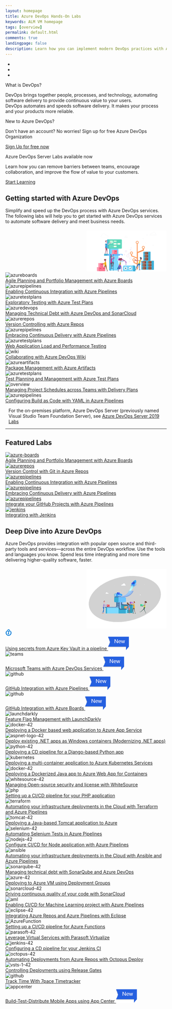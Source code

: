 ```yaml
---
layout: homepage
title: Azure DevOps Hands-On Labs
keywords: ALM VM homepage
tags: [overview]
permalink: default.html
comments: true
landingpage: false
description: Learn how you can implement modern DevOps practices with Azure, Azure DevOps Services and Team Foundation Server.
---
```


<!-- <div class="bg-image">
    <div class="container" style="padding-top:45px">
        <div class="row">
            <div class="col-sm-7">
                <h1 class="mt-2">Azure DevOps Hands-On Labs</h1>
                <div class="herotext2">
                    <p>Evaluating your next DevOps tool chain? Want to dive deeper and learn how you can implement
                        modern DevOps practice?</p>
                    <p>Learn to plan smartly, collaborate better, and ship faster with a set of modern development
                        services. </p>
                </div>
            </div>
            <div class="align-items-center col-sm-5">
                <img src="/images/lab.png" alt="banner-image" style="max-width:100%;margin-top:15px">
            </div>
        </div>
    </div>
</div> -->
<div id="demo" class="carousel slide" data-ride="carousel">

  <!-- Indicators -->
  <ul class="carousel-indicators">
    <li data-target="#demo" data-slide-to="0" class="active"></li>
    <li data-target="#demo" data-slide-to="1"></li>
    <li data-target="#demo" data-slide-to="2"></li>
  </ul>

  <!-- The slideshow -->
  <div class="carousel-inner">
    <div class="carousel-item active banner1">     
      <div class="text-center p-t-60px">
      <p class="bannerTitle">What is DevOps?</p>
      <p class="bannerText mb-1">DevOps brings together people, processes, and technology, automating software delivery to provide continuous value to your users. <br /> DevOps automates and speeds software delivery. It makes your process and your products more reliable.</p>
      </div>
    </div>
    <div class="carousel-item banner2">      
       <div class="text-center p-t-60px">
      <p class="bannerTitle">New to Azure DevOps?</p>
      <p class="bannerText">Don't have an account? No worries! Sign up for free Azure DevOps Organization<br></p>
<p><a href="https://go.microsoft.com/fwlink/?LinkId=2014881" class="btn btn-sm btn-primary mt-1">Sign Up for free now</a></p>
      </div>
    </div>
    <div class="carousel-item banner3">
      <div class="text-center p-t-60px">
      <p class="bannerTitle">Azure DevOps Server Labs available now</p>
      <p class="bannerText">Learn how you can remove barriers between teams, encourage collaboration, and improve the flow of value to your customers.<br></p>
      <p><a href="/labs/devopsserver/" class="btn btn-sm btn-primary mt-1">Start Learning</a></p>
      </div>
    </div>  
  </div>

  <!-- Left and right controls -->
  <a class="carousel-control-prev" href="#demo" data-slide="prev">
    <span class="carousel-control-prev-icon"></span>
  </a>
  <a class="carousel-control-next" href="#demo" data-slide="next">
    <span class="carousel-control-next-icon"></span>
  </a>

</div>

<!--  <a href="https://go.microsoft.com/fwlink/?LinkId=2014881" class="launch-hol btn-css text-white align-items-center d-flex justify-content-center"
                role="button" target="_blank" onclick="pageTracker._trackEvent('SignUp', 'Click', 'New User SignUp');">Sign
                up for free now</a>-->
<div class="container">
<div class="row my-2">
  <div class="col-sm-8" style="margin-top:30px; margin-bottom: 20px">
  <h2 class="border-0 fon-normal">Getting started with Azure DevOps</h2> 
                                  <p>Simplify and speed up the DevOps process with Azure DevOps services. The
                                    following labs will help you to get started with Azure DevOps services to automate software
                                    delivery and meet business needs.</p>
</div>
<div class="col-sm-4" style="text-align:right">
<img src="/images/AzureDevOps-img.png" alt="Azure DevOps" width="250">
</div>
</div>
  <div class="row equal-height-columns my-1">        
			<div class="col-lg-3 col-md-6 col-sm-6 col-12 mt-small-5">
			<div class="hover-effect equal-height-column box-cover ml-forsm">
				<div class="row">
					<div class="col-lg-3 col-md-3 col-sm-3 col-3 pl-0 pr-lg-0 pl-small-15 img-mt">
						<div class="bg bg-niagara p-2 text-center">
							<div class="icon-cover"><img src="/images/azureboards.png" alt="azureboards" height="20"></div>
						</div>
					</div>
					<div class="col-lg-9 col-md-9 col-sm-9 col-9 cont-mt cont-pl">					
							<a href="/labs/azuredevops/agile/" class="text-col-gunpower">	
								<div class="bg-white text-font">Agile Planning and Portfolio Management with Azure Boards</div>
							</a>
					</div>					
				</div>
			</div>	
			</div>
			<div class="col-lg-3 col-md-6 col-sm-6 col-12 mt-small-5">
			<div class="hover-effect equal-height-column box-cover ml-forsm">
				<div class="row">
					<div class="col-lg-3 col-md-3 col-sm-3 col-3 pl-0 pr-lg-0 pl-small-15 img-mt">
						<div class=" bg bg-slateblue p-2 text-center">
							<div class="icon-cover"><img src="/images/azurepipelines.png" alt="azurepipelines" height="20"></div>
						</div>
					</div>
					<div class="col-lg-9 col-md-9 col-sm-9 col-9 cont-mt cont-pl">					
							<a href="/labs/azuredevops/continuousintegration/" class="text-col-gunpower">	
								<div class="bg-white text-font">Enabling Continuous Integration with Azure Pipelines</div>
							</a>
					</div>					
				</div>
			</div>	
			</div>
            <div class="col-lg-3 col-md-6 col-sm-6 col-12 mt-small-5">
			<div class="hover-effect equal-height-column box-cover ml-forsm">
				<div class="row">
					<div class="col-lg-3 col-md-3 col-sm-3 col-3 pl-0 pr-lg-0 pl-small-15 img-mt">
						<div class=" bg bg-purple p-2 text-center">
							<div class="icon-cover"><img src="/images/azuretestplans.png" alt="azuretestplans" height="20"></div>
						</div>
					</div>
					<div class="col-lg-9 col-md-9 col-sm-9 col-9 cont-mt cont-pl">					
							<a href="/labs/azuredevops/exploratorytesting/" class="text-col-gunpower">	
								<div class="bg-white text-font">Exploratory Testing with Azure Test Plans</div>
							</a>
					</div>					
				</div>
			</div>	
			</div>	
            <div class="col-lg-3 col-md-6 col-sm-6 col-12 mt-small-5">
			<div class="hover-effect equal-height-column box-cover ml-forsm">
				<div class="row">
					<div class="col-lg-3 col-md-3 col-sm-3 col-3 pl-0 pr-lg-0 pl-small-15 img-mt">
						<div class=" bg bg-azureblue p-2 text-center">
							<div class="icon-cover"><img src="/images/azuredevops.png" alt="azuredevops" height="20"></div>
						</div>
					</div>
					<div class="col-lg-9 col-md-9 col-sm-9 col-9 cont-mt cont-pl">					
							<a href="/labs/azuredevops/sonarcloud/" class="text-col-gunpower">	
								<div class="bg-white text-font">Managing Technical Debt with Azure DevOps and SonarCloud</div>
							</a>
					</div>					
				</div>
			</div>	
			</div>				
     </div>
  <div class="row equal-height-columns my-1">        
			<div class="col-lg-3 col-md-6 col-sm-6 col-12 mt-small-5">
			<div class="hover-effect equal-height-column box-cover ml-forsm">
				<div class="row">
					<div class="col-lg-3 col-md-3 col-sm-3 col-3 pl-0 pr-lg-0 pl-small-15 img-mt">
						<div class=" bg bg-crimson p-2 text-center">
							<div class="icon-cover"><img src="/images/azurerepos.png" alt="azurerepos" height="20"></div>
						</div>
					</div>
					<div class="col-lg-9 col-md-9 col-sm-9 col-9 cont-mt cont-pl">					
							<a href="/labs/azuredevops/git/" class="text-col-gunpower">	
								<div class="bg-white text-font">Version Controlling with Azure Repos</div>
							</a>
					</div>					
				</div>
			</div>	
			</div>
			<div class="col-lg-3 col-md-6 col-sm-6 col-12 mt-small-5">
			<div class="hover-effect equal-height-column box-cover ml-forsm">
				<div class="row">
					<div class="col-lg-3 col-md-3 col-sm-3 col-3 pl-0 pr-lg-0 pl-small-15 img-mt">
						<div class=" bg bg-slateblue p-2 text-center">
							<div class="icon-cover"><img src="/images/azurepipelines.png" alt="azurepipelines" height="20"></div>
						</div>
					</div>
					<div class="col-lg-9 col-md-9 col-sm-9 col-9 cont-mt cont-pl">					
							<a href="/labs/azuredevops/continuousdeployment/" class="text-col-gunpower">	
								<div class="bg-white text-font">Embracing Continuous Delivery with Azure Pipelines</div>
							</a>
					</div>					
				</div>
			</div>	
			</div>
            <div class="col-lg-3 col-md-6 col-sm-6 col-12 mt-small-5">
			<div class="hover-effect equal-height-column box-cover ml-forsm">
				<div class="row">
					<div class="col-lg-3 col-md-3 col-sm-3 col-3 pl-0 pr-lg-0 pl-small-15 img-mt">
						<div class=" bg bg-purple p-2 text-center">
							<div class="icon-cover"><img src="/images/azuretestplans.png" alt="azuretestplans" height="20"></div>
						</div>
					</div>
					<div class="col-lg-9 col-md-9 col-sm-9 col-9 cont-mt cont-pl">					
							<a href="/labs/azuredevops/load/" class="text-col-gunpower">	
								<div class="bg-white text-font">Web Application Load and Performance Testing</div>
							</a>
					</div>					
				</div>
			</div>	
			</div>	
            <div class="col-lg-3 col-md-6 col-sm-6 col-12 mt-small-5">
			<div class="hover-effect equal-height-column box-cover ml-forsm">
				<div class="row">
					<div class="col-lg-3 col-md-3 col-sm-3 col-3 pl-0 pr-lg-0 pl-small-15 img-mt">
						<div class=" bg bg-azureblue p-2 text-center">
							<div class="icon-cover"><img src="/images/wiki.png" alt="wiki" height="20"></div>
						</div>
					</div>
					<div class="col-lg-9 col-md-9 col-sm-9 col-9 cont-mt cont-pl">					
							<a href="/labs/azuredevops/wiki/" class="text-col-gunpower">	
								<div class="bg-white text-font">Collaborating with Azure DevOps Wiki</div>
							</a>
					</div>					
				</div>
			</div>	
			</div>				
     </div>
	 <div class="row equal-height-columns my-1">        
			<div class="col-lg-3 col-md-6 col-sm-6 col-12 mt-small-5">
			<div class="hover-effect equal-height-column box-cover ml-forsm">
				<div class="row">
					<div class="col-lg-3 col-md-3 col-sm-3 col-3 pl-0 pr-lg-0 pl-small-15 img-mt">
						<div class=" bg bg-pink p-2 text-center">
							<div class="icon-cover"><img src="/images/azureartifacts.png" alt="azureartifacts" height="20"></div>
						</div>
					</div>
					<div class="col-lg-9 col-md-9 col-sm-9 col-9 cont-mt cont-pl">					
							<a href="/labs/azuredevops/packagemanagement/" class="text-col-gunpower">	
								<div class="bg-white text-font">Package Management with Azure Artifacts</div>
							</a>
					</div>					
				</div>
			</div>	
			</div>
			<div class="col-lg-3 col-md-6 col-sm-6 col-12 mt-small-5">
			<div class="hover-effect equal-height-column box-cover ml-forsm">
				<div class="row">
					<div class="col-lg-3 col-md-3 col-sm-3 col-3 pl-0 pr-lg-0 pl-small-15 img-mt">
						<div class=" bg bg-purple p-2 text-center">
							<div class="icon-cover"><img src="/images/azuretestplans.png" alt="azuretestplans" height="20"></div>
						</div>
					</div>
					<div class="col-lg-9 col-md-9 col-sm-9 col-9 cont-mt cont-pl">					
							<a href="/labs/azuredevops/testmanagement/" class="text-col-gunpower">	
								<div class="bg-white text-font">Test Planning and Management with Azure Test Plans</div>
							</a>
					</div>					
				</div>
			</div>	
			</div>
            <div class="col-lg-3 col-md-6 col-sm-6 col-12 mt-small-5">
			<div class="hover-effect equal-height-column box-cover ml-forsm">
				<div class="row">
					<div class="col-lg-3 col-md-3 col-sm-3 col-3 pl-0 pr-lg-0 pl-small-15 img-mt">
						<div class=" bg bg-azureblue p-2 text-center">
							<div class="icon-cover"><img src="/images/overview.png" alt="overview" height="20"></div>
						</div>
					</div>
					<div class="col-lg-9 col-md-9 col-sm-9 col-9 cont-mt cont-pl">					
							<a href="/labs/azuredevops/deliveryplans/" class="text-col-gunpower">	
								<div class="bg-white text-font">Managing Project Schedules across Teams with Delivery Plans</div>
							</a>
					</div>					
				</div>
			</div>	
			</div>	
            <div class="col-lg-3 col-md-6 col-sm-6 col-12 mt-small-5">
			<div class="hover-effect equal-height-column box-cover ml-forsm">
				<div class="row">
					<div class="col-lg-3 col-md-3 col-sm-3 col-3 pl-0 pr-lg-0 pl-small-15 img-mt">
						<div class=" bg bg-slateblue p-2 text-center">
							<div class="icon-cover"><img src="/images/azurepipelines.png" alt="azurepipelines" height="20"></div>
						</div>
					</div>
					<div class="col-lg-9 col-md-9 col-sm-9 col-9 cont-mt cont-pl">					
							<a href="/labs/azuredevops/yaml/" class="text-col-gunpower">	
								<div class="bg-white text-font">Configuring Build as Code with YAML in Azure Pipelines</div>
							</a>
					</div>					
				</div>
			</div>	
			</div>				
     </div>
      <div class="row" style="margin-left: 10px;margin-top: 10px;">
      <p>For the on-premises platform, Azure DevOps Server (previously named Visual Studio Team Foundation Server), see  <a href="/labs/devopsserver/" class="btn btn-sm btn-primary">Azure DevOps Server 2019 Labs</a></p>
      </div>
     </div>

<hr height="1" />  
  <div class="container px-3 pt-1 rounded">
  <div class="row">
  <div class="col-md-12">
               <h2 class="border-0 fon-normal">Featured Labs</h2>
</div>
</div>
 <div class="row equal-height-columns my-2">        
			<div class="col-sm-2 my-2">
				<div class="shadow-sm hover-effect equal-height-column">
					<a href="/labs/azuredevops/agile/" class="text-col-gunpower">
						<div class="bg-niagara1 p-2 text-center">
							<div class="icon-cover1"><img src="/images/azureboards.png" alt="azure-boards" height="42"></div>
						</div>
						<div class="bg-white py-2 text-center">Agile Planning and Portfolio Management with Azure Boards</div>
					</a>	
				</div>
			</div>
			<div class="col-sm-2 my-2">
				<div class="shadow-sm hover-effect equal-height-column">
					<a href="/labs/azuredevops/git/" class="text-col-gunpower">
						<div class="bg-crimson1 p-2 text-center">
							<div class="icon-cover1"><img src="/images/azurerepos.png" alt="azurerepos" height="42"></div>
						</div>
						<div class="bg-white py-2 text-center">Version Control with Git in Azure Repos</div>
					</a>	
				</div>
			</div>
			<div class="col-sm-2 my-2">
				<div class="shadow-sm hover-effect equal-height-column">
					<a href="/labs/azuredevops/continuousintegration/" class="text-col-gunpower">
						<div class="bg-azureblue1 p-2 text-center">
							<div class="icon-cover1"><img src="/images/azurepipelines.png" alt="azurepipelines" height="42"></div>
						</div>
						<div class="bg-white py-2 text-center">Enabling Continuous Integration with Azure Pipelines</div>
					</a>	
				</div>
			</div>
			<div class="col-sm-2 my-2">
				<div class="shadow-sm hover-effect equal-height-column">
					<a href="/labs/azuredevops/continuousdeployment/" class="text-col-gunpower">
						<div class="bg-azureblue1 p-2 text-center">
							<div class="icon-cover1"><img src="/images/azurepipelines.png" alt="azurepipelines" height="42"></div>
						</div>
						<div class="bg-white py-2 text-center">Embracing Continuous Delivery with Azure Pipelines</div>
					</a>	
				</div>
			</div>			
			<div class="col-sm-2 my-2">
				<div class="shadow-sm hover-effect equal-height-column">
					<a href="/labs/vstsextend/github-integration/" class="text-col-gunpower">
						<div class="bg-azureblue1 p-2 text-center">
							<div class="icon-cover1"><img src="/images/azurepipelines.png" alt="azurepipelines" height="42"></div>
						</div>
						<div class="bg-white py-2 text-center">Integrate your GitHub Projects with Azure Pipelines</div>
					</a>	
				</div>
			</div>
			<div class="col-sm-2 my-2">
				<div class="shadow-sm hover-effect equal-height-column">
					<a href="/labs/vstsextend/jenkins/" class="text-col-gunpower">
						<div class="bg-sel-grey1 p-2 text-center">
							<div class="icon-cover1"><img src="/images/jenkins.png" alt="jenkins" height="42"></div>
						</div>
						<div class="bg-white py-2 text-center">Integrating with Jenkins</div>
					</a>	
				</div>
			</div>
     </div>
</div>

<div class="container pb-4">
<div class="row my-2">
  <div class="col-sm-8" style="margin-top:30px; margin-bottom: 20px">
  <h2 class="border-0 fon-normal">Deep Dive into Azure DevOps</h2> 
                                  <p>Azure DevOps provides integration with popular open source and third-party tools and services—across the entire DevOps workflow. Use the tools and languages you know. Spend less time integrating and more time delivering higher-quality software, faster.</p>
</div>
<div class="col-sm-4" style="text-align:right">
<img src="/images/deep-dive.png" alt="Deep dive into Azure DevOps" width="250">
</div>
</div>
  <div class="row equal-height-columns my-1">  
		<div class="col-lg-3 col-md-6 col-sm-6 col-12 mt-small-5">
		<div class="hover-effect equal-height-column box-cover ml-forsm">
			<div class="row">
				<div class="col-lg-3 col-md-3 col-sm-3 col-3 pl-0 pr-lg-0 pl-small-15 img-mt">
					<div class="bg bg-azureblue p-2 text-center">
						<div class="icon-cover"><img src="/images/azurekeyvault.png" alt="azurekeyvault" height="20"></div>
					</div>
				</div>
				<div class="col-lg-9 col-md-9 col-sm-9 col-9 cont-mt cont-pl">					
						<a href="/labs/vstsextend/azurekeyvault/" class="text-col-gunpower align-relative">	
							<div class="bg-white text-font">Using secrets from Azure Key Vault in a pipeline
							<img src="/images/new-tag.png" alt="new-tag" class="align-on-labs">
							</div>
						</a>
				</div>					
			</div>
		</div>	
		</div>
		<div class="col-lg-3 col-md-6 col-sm-6 col-12 mt-small-5">
		<div class="hover-effect equal-height-column box-cover ml-forsm">
			<div class="row">
				<div class="col-lg-3 col-md-3 col-sm-3 col-3 pl-0 pr-lg-0 pl-small-15 img-mt">
					<div class=" bg bg-color-2 p-2 text-center">
						<div class="icon-cover"><img src="/images/teams.png" alt="teams" height="20"></div>
					</div>
				</div>
				<div class="col-lg-9 col-md-9 col-sm-9 col-9 cont-mt cont-pl">					
						<a href="/labs/vstsextend/teams/" class="text-col-gunpower align-relative">	
							<div class="bg-white text-font">Microsoft Teams with Azure DevOps Services
							<img src="/images/new-tag.png" alt="new-tag" class="align-on-labs">
							</div>
						</a>
				</div>					
			</div>
		</div>	
		</div>
		<div class="col-lg-3 col-md-6 col-sm-6 col-12 mt-small-5">
		<div class="hover-effect equal-height-column box-cover ml-forsm">
			<div class="row">
				<div class="col-lg-3 col-md-3 col-sm-3 col-3 pl-0 pr-lg-0 pl-small-15 img-mt">
					<div class=" bg bg-color-black p-2 text-center">
						<div class="icon-cover"><img src="/images/github-42.png" alt="github" height="20"></div>
					</div>
				</div>
				<div class="col-lg-9 col-md-9 col-sm-9 col-9 cont-mt cont-pl">					
						<a href="/labs/vstsextend/github-azurepipelines/" class="text-col-gunpower align-relative">	
							<div class="bg-white text-font">GitHub Integration with Azure Pipelines
							<img src="/images/new-tag.png" alt="new-tag" class="align-on-labs">
							</div>
						</a>
				</div>					
			</div>
		</div>	
		</div>	
		<div class="col-lg-3 col-md-6 col-sm-6 col-12 mt-small-5">
		<div class="hover-effect equal-height-column box-cover ml-forsm">
			<div class="row">
				<div class="col-lg-3 col-md-3 col-sm-3 col-3 pl-0 pr-lg-0 pl-small-15 img-mt">
					<div class=" bg bg-color-black p-2 text-center">
						<div class="icon-cover"><img src="/images/github-42.png" alt="github" height="20"></div>
					</div>
				</div>
				<div class="col-lg-9 col-md-9 col-sm-9 col-9 cont-mt cont-pl">					
						<a href="/labs/vstsextend/github-azureboards/" class="text-col-gunpower align-relative">	
							<div class="bg-white text-font">GitHub Integration with Azure Boards
							<img src="/images/new-tag.png" alt="new-tag" class="align-on-labs">
							</div>
						</a>
				</div>					
			</div>
		</div>	
		</div>	
  </div>
  <div class="row equal-height-columns my-1"> 
		<div class="col-lg-3 col-md-6 col-sm-6 col-12 mt-small-5">
		<div class="hover-effect equal-height-column box-cover ml-forsm">
			<div class="row">
				<div class="col-lg-3 col-md-3 col-sm-3 col-3 pl-0 pr-lg-0 pl-small-15 img-mt">
					<div class="bg bg-color-1 p-2 text-center">
						<div class="icon-cover"><img src="/images/launchdarkly.png" alt="launchdarkly" height="20"></div>
					</div>
				</div>
				<div class="col-lg-9 col-md-9 col-sm-9 col-9 cont-mt cont-pl">					
						<a href="/labs/vstsextend/launchdarkly/" class="text-col-gunpower">	
							<div class="bg-white text-font">Feature Flag Management with LaunchDarkly</div>
						</a>
				</div>					
			</div>
		</div>	
		</div>
		<div class="col-lg-3 col-md-6 col-sm-6 col-12 mt-small-5">
		<div class="hover-effect equal-height-column box-cover ml-forsm">
			<div class="row">
				<div class="col-lg-3 col-md-3 col-sm-3 col-3 pl-0 pr-lg-0 pl-small-15 img-mt">
					<div class=" bg bg-azureblue p-2 text-center">
						<div class="icon-cover"><img src="/images/docker-42.png" alt="docker-42" height="20"></div>
					</div>
				</div>
				<div class="col-lg-9 col-md-9 col-sm-9 col-9 cont-mt cont-pl">					
						<a href="/labs/vstsextend/docker/" class="text-col-gunpower">	
							<div class="bg-white text-font">Deploying a Docker based web application to Azure App Service</div>
						</a>
				</div>					
			</div>
		</div>	
		</div>
		<div class="col-lg-3 col-md-6 col-sm-6 col-12 mt-small-5">
		<div class="hover-effect equal-height-column box-cover ml-forsm">
			<div class="row">
				<div class="col-lg-3 col-md-3 col-sm-3 col-3 pl-0 pr-lg-0 pl-small-15 img-mt">
					<div class=" bg bg-sel-grey p-2 text-center">
						<div class="icon-cover"><img src="/images/aspnet-logo-42.png" alt="aspnet-logo-42" height="20"></div>
					</div>
				</div>
				<div class="col-lg-9 col-md-9 col-sm-9 col-9 cont-mt cont-pl">					
						<a href="/labs/vstsextend/aspnetmodernize/" class="text-col-gunpower">	
							<div class="bg-white text-font">Deploy existing .NET apps as Windows containers (Modernizing .NET apps)</div>
						</a>
				</div>					
			</div>
		</div>	
		</div>
		<div class="col-lg-3 col-md-6 col-sm-6 col-12 mt-small-5">
		<div class="hover-effect equal-height-column box-cover ml-forsm">
			<div class="row">
				<div class="col-lg-3 col-md-3 col-sm-3 col-3 pl-0 pr-lg-0 pl-small-15 img-mt">
					<div class=" bg bg-slateblue p-2 text-center">
						<div class="icon-cover"><img src="/images/python-42.png" alt="python-42" height="20"></div>
					</div>
				</div>
				<div class="col-lg-9 col-md-9 col-sm-9 col-9 cont-mt cont-pl">					
						<a href="/labs/vstsextend/python/" class="text-col-gunpower">	
							<div class="bg-white text-font">Deploying a CD pipeline for a Django-based Python app</div>
						</a>
				</div>					
			</div>
		</div>	
		</div>		
  </div>
  <div class="row equal-height-columns my-1"> 
    <div class="col-lg-3 col-md-6 col-sm-6 col-12 mt-small-5">
	<div class="hover-effect equal-height-column box-cover ml-forsm">
		<div class="row">
			<div class="col-lg-3 col-md-3 col-sm-3 col-3 pl-0 pr-lg-0 pl-small-15 img-mt">
				<div class=" bg bg-blue2 p-2 text-center">
					<div class="icon-cover"><img src="/images/kubernetes.png" alt="kubernetes" height="20"></div>
				</div>
			</div>
			<div class="col-lg-9 col-md-9 col-sm-9 col-9 cont-mt cont-pl">					
					<a href="/labs/vstsextend/kubernetes/" class="text-col-gunpower">	
						<div class="bg-white text-font">Deploying a multi-container application to Azure Kubernetes Services</div>
					</a>
			</div>					
		</div>
	</div>	
	</div>
	<div class="col-lg-3 col-md-6 col-sm-6 col-12 mt-small-5">
	<div class="hover-effect equal-height-column box-cover ml-forsm">
		<div class="row">
			<div class="col-lg-3 col-md-3 col-sm-3 col-3 pl-0 pr-lg-0 pl-small-15 img-mt">
				<div class=" bg bg-azureblue p-2 text-center">
					<div class="icon-cover"><img src="/images/docker-42.png" alt="docker-42" height="20"></div>
				</div>
			</div>
			<div class="col-lg-9 col-md-9 col-sm-9 col-9 cont-mt cont-pl">					
					<a href="/labs/vstsextend/dockerjava/" class="text-col-gunpower">	
						<div class="bg-white text-font">Deploying a Dockerized Java app to Azure Web App for Containers</div>
					</a>
			</div>					
		</div>
	</div>	
	</div>
	<div class="col-lg-3 col-md-6 col-sm-6 col-12 mt-small-5">
	<div class="hover-effect equal-height-column box-cover ml-forsm">
		<div class="row">
			<div class="col-lg-3 col-md-3 col-sm-3 col-3 pl-0 pr-lg-0 pl-small-15 img-mt">
				<div class=" bg bg-yellow2 p-2 text-center">
					<div class="icon-cover"><img src="/images/whitesource-42.png" alt="whitesource-42" height="20"></div>
				</div>
			</div>
			<div class="col-lg-9 col-md-9 col-sm-9 col-9 cont-mt cont-pl">					
					<a href="/labs/vstsextend/WhiteSource/" class="text-col-gunpower">	
						<div class="bg-white text-font">Managing Open-source security and license with WhiteSource</div>
					</a>
			</div>					
		</div>
	</div>	
	</div>
	<div class="col-lg-3 col-md-6 col-sm-6 col-12 mt-small-5">
	<div class="hover-effect equal-height-column box-cover ml-forsm">
		<div class="row">
			<div class="col-lg-3 col-md-3 col-sm-3 col-3 pl-0 pr-lg-0 pl-small-15 img-mt">
				<div class=" bg bg-slateblue p-2 text-center">
					<div class="icon-cover"><img src="/images/php.png" alt="php" height="20"></div>
				</div>
			</div>
			<div class="col-lg-9 col-md-9 col-sm-9 col-9 cont-mt cont-pl">					
					<a href="/labs/vstsextend/PHP/" class="text-col-gunpower">	
						<div class="bg-white text-font">Setting up a CI/CD pipeline for your PHP application</div>
					</a>
			</div>					
		</div>
	</div>	
	</div>
  </div>
  <div class="row equal-height-columns my-1"> 
    <div class="col-lg-3 col-md-6 col-sm-6 col-12 mt-small-5">
	<div class="hover-effect equal-height-column box-cover ml-forsm">
		<div class="row">
			<div class="col-lg-3 col-md-3 col-sm-3 col-3 pl-0 pr-lg-0 pl-small-15 img-mt">
				<div class=" bg bg-blue p-2 text-center">
					<div class="icon-cover"><img src="/images/terraform.png" alt="terraform" height="20"></div>
				</div>
			</div>
			<div class="col-lg-9 col-md-9 col-sm-9 col-9 cont-mt cont-pl">					
					<a href="/labs/vstsextend/terraform/" class="text-col-gunpower">	
						<div class="bg-white text-font">Automating your infrastructure deployments in the Cloud with Terraform and Azure Pipelines</div>
					</a>
			</div>					
		</div>
	</div>	
	</div>
	<div class="col-lg-3 col-md-6 col-sm-6 col-12 mt-small-5">
	<div class="hover-effect equal-height-column box-cover ml-forsm">
		<div class="row">
			<div class="col-lg-3 col-md-3 col-sm-3 col-3 pl-0 pr-lg-0 pl-small-15 img-mt">
				<div class=" bg bg-yellow p-2 text-center">
					<div class="icon-cover"><img src="/images/tomcat-42.png" alt="tomcat-42" height="20"></div>
				</div>
			</div>
			<div class="col-lg-9 col-md-9 col-sm-9 col-9 cont-mt cont-pl">					
					<a href="/labs/vstsextend/tomcat/" class="text-col-gunpower">	
						<div class="bg-white text-font">Deploying a Java-based Tomcat application to Azure</div>
					</a>
			</div>					
		</div>
	</div>	
	</div>
	<div class="col-lg-3 col-md-6 col-sm-6 col-12 mt-small-5">
	<div class="hover-effect equal-height-column box-cover ml-forsm">
		<div class="row">
			<div class="col-lg-3 col-md-3 col-sm-3 col-3 pl-0 pr-lg-0 pl-small-15 img-mt">
				<div class=" bg bg-sel-grey p-2 text-center">
					<div class="icon-cover"><img src="/images/selenium-42.png" alt="selenium-42" height="20"></div>
				</div>
			</div>
			<div class="col-lg-9 col-md-9 col-sm-9 col-9 cont-mt cont-pl">					
					<a href="/labs/vstsextend/Selenium/" class="text-col-gunpower">	
						<div class="bg-white text-font">Automating Selenium Tests in Azure Pipelines</div>
					</a>
			</div>					
		</div>
	</div>	
	</div>
    <div class="col-lg-3 col-md-6 col-sm-6 col-12 mt-small-5">
	<div class="hover-effect equal-height-column box-cover ml-forsm">
		<div class="row">
			<div class="col-lg-3 col-md-3 col-sm-3 col-3 pl-0 pr-lg-0 pl-small-15 img-mt">
				<div class=" bg bg-nodegreen p-2 text-center">
					<div class="icon-cover"><img src="/images/nodejs-42.png" alt="nodejs-42" height="20"></div>
				</div>
			</div>
			<div class="col-lg-9 col-md-9 col-sm-9 col-9 cont-mt cont-pl">					
					<a href="/labs/vsts/nodejs/" class="text-col-gunpower">	
						<div class="bg-white text-font">Configure CI/CD for Node application with Azure Pipelines</div>
					</a>
			</div>					
		</div>
	</div>	
	</div>
 </div>	
 <div class="row equal-height-columns my-1"> 	
    <div class="col-lg-3 col-md-6 col-sm-6 col-12 mt-small-5">
	<div class="hover-effect equal-height-column box-cover ml-forsm">
		<div class="row">
			<div class="col-lg-3 col-md-3 col-sm-3 col-3 pl-0 pr-lg-0 pl-small-15 img-mt">
				<div class="bg bg-color-black p-2 text-center">
					<div class="icon-cover"><img src="/images/ansible.png" alt="ansible" height="20"></div>
				</div>
			</div>
			<div class="col-lg-9 col-md-9 col-sm-9 col-9 cont-mt cont-pl">					
					<a href="/labs/vstsextend/ansible/" class="text-col-gunpower">	
						<div class="bg-white text-font">Automating your infrastructure deployments in the Cloud with Ansible and Azure Pipelines</div>
					</a>
			</div>					
		</div>
	</div>	
	</div>	
	<div class="col-lg-3 col-md-6 col-sm-6 col-12 mt-small-5">
	<div class="hover-effect equal-height-column box-cover ml-forsm">
		<div class="row">
			<div class="col-lg-3 col-md-3 col-sm-3 col-3 pl-0 pr-lg-0 pl-small-15 img-mt">
				<div class=" bg bg-azureblue p-2 text-center">
					<div class="icon-cover"><img src="/images/sonarqube-42.png" alt="sonarqube-42" height="20"></div>
				</div>
			</div>
			<div class="col-lg-9 col-md-9 col-sm-9 col-9 cont-mt cont-pl">					
					<a href="/labs/vstsextend/sonarqube/" class="text-col-gunpower">	
						<div class="bg-white text-font">Managing technical debt with SonarQube and Azure DevOps</div>
					</a>
			</div>					
		</div>
	</div>	
	</div>
	<div class="col-lg-3 col-md-6 col-sm-6 col-12 mt-small-5">
	<div class="hover-effect equal-height-column box-cover ml-forsm">
		<div class="row">
			<div class="col-lg-3 col-md-3 col-sm-3 col-3 pl-0 pr-lg-0 pl-small-15 img-mt">
				<div class=" bg bg-azureblue p-2 text-center">
					<div class="icon-cover"><img src="/images/azure-42.png" alt="azure-42" height="20"></div>
				</div>
			</div>
			<div class="col-lg-9 col-md-9 col-sm-9 col-9 cont-mt cont-pl">					
					<a href="/labs/vstsextend/deploymentgroups/" class="text-col-gunpower">	
						<div class="bg-white text-font">Deploying to Azure VM using Deployment Groups</div>
					</a>
			</div>					
		</div>
	</div>	
	</div>	
	<div class="col-lg-3 col-md-6 col-sm-6 col-12 mt-small-5">
	<div class="hover-effect equal-height-column box-cover ml-forsm">
		<div class="row">
			<div class="col-lg-3 col-md-3 col-sm-3 col-3 pl-0 pr-lg-0 pl-small-15 img-mt">
				<div class=" bg bg-crimson p-2 text-center">
					<div class="icon-cover"><img src="/images/sonarcloud-42.png" alt="sonarcloud-42" height="20"></div>
				</div>
			</div>
			<div class="col-lg-9 col-md-9 col-sm-9 col-9 cont-mt cont-pl">					
					<a href="/labs/vstsextend/sonarcloud/" class="text-col-gunpower">	
						<div class="bg-white text-font">Driving continuous quality of your code with SonarCloud</div>
					</a>
			</div>					
		</div>
	</div>	
	</div>	
  </div>
  <div class="row equal-height-columns my-1"> 
    <div class="col-lg-3 col-md-6 col-sm-6 col-12 mt-small-5">
	<div class="hover-effect equal-height-column box-cover ml-forsm">
		<div class="row">
			<div class="col-lg-3 col-md-3 col-sm-3 col-3 pl-0 pr-lg-0 pl-small-15 img-mt">
				<div class=" bg bg-azureblue p-2 text-center">
					<div class="icon-cover"><img src="/images/aml.png" alt="aml" height="20"></div>
				</div>
			</div>
			<div class="col-lg-9 col-md-9 col-sm-9 col-9 cont-mt cont-pl">					
					<a href="/labs/vstsextend/aml/" class="text-col-gunpower">	
						<div class="bg-white text-font">Enabling CI/CD for Machine Learning project with Azure Pipelines</div>
					</a>
			</div>					
		</div>
	</div>	
	</div> 
	<div class="col-lg-3 col-md-6 col-sm-6 col-12 mt-small-5">
	<div class="hover-effect equal-height-column box-cover ml-forsm">
		<div class="row">
			<div class="col-lg-3 col-md-3 col-sm-3 col-3 pl-0 pr-lg-0 pl-small-15 img-mt">
				<div class=" bg bg-color-2 p-2 text-center">
					<div class="icon-cover"><img src="/images/eclipse-42.png" alt="eclipse-42" height="20"></div>
				</div>
			</div>
			<div class="col-lg-9 col-md-9 col-sm-9 col-9 cont-mt cont-pl">					
					<a href="/labs/vstsextend/eclipse/" class="text-col-gunpower">	
						<div class="bg-white text-font">Integrating Azure Repos and Azure Pipelines with Eclipse</div>
					</a>
			</div>					
		</div>
	</div>	
	</div>
	<div class="col-lg-3 col-md-6 col-sm-6 col-12 mt-small-5">
	<div class="hover-effect equal-height-column box-cover ml-forsm">
		<div class="row">
			<div class="col-lg-3 col-md-3 col-sm-3 col-3 pl-0 pr-lg-0 pl-small-15 img-mt">
				<div class=" bg bg-yellow2 p-2 text-center">
					<div class="icon-cover"><img src="/images/AzureFunction.jpg" alt="AzureFunction" height="20"></div>
				</div>
			</div>
			<div class="col-lg-9 col-md-9 col-sm-9 col-9 cont-mt cont-pl">					
					<a href="/labs/vstsextend/azurefunctions/" class="text-col-gunpower">	
						<div class="bg-white text-font">Setting up a CI/CD pipeline for Azure Functions</div>
					</a>
			</div>					
		</div>
	</div>	
	</div>
	<div class="col-lg-3 col-md-6 col-sm-6 col-12 mt-small-5">
	<div class="hover-effect equal-height-column box-cover ml-forsm">
		<div class="row">
			<div class="col-lg-3 col-md-3 col-sm-3 col-3 pl-0 pr-lg-0 pl-small-15 img-mt">
				<div class=" bg bg-color-1 p-2 text-center">
					<div class="icon-cover"><img src="/images/parasoft-42.png" alt="parasoft-42" height="20"></div>
				</div>
			</div>
			<div class="col-lg-9 col-md-9 col-sm-9 col-9 cont-mt cont-pl">					
					<a href="/labs/vstsextend/parasoft/" class="text-col-gunpower">	
						<div class="bg-white text-font">Leverage Virtual Services with Parasoft Virtualize</div>
					</a>
			</div>					
		</div>
	</div>	
	</div>	
  </div>
  <div class="row equal-height-columns my-1"> 
    <div class="col-lg-3 col-md-6 col-sm-6 col-12 mt-small-5">
	<div class="hover-effect equal-height-column box-cover ml-forsm">
		<div class="row">
			<div class="col-lg-3 col-md-3 col-sm-3 col-3 pl-0 pr-lg-0 pl-small-15 img-mt">
				<div class=" bg bg-sel-grey p-2 text-center">
					<div class="icon-cover"><img src="/images/jenkins-42.png" alt="jenkins-42" height="20"></div>
				</div>
			</div>
			<div class="col-lg-9 col-md-9 col-sm-9 col-9 cont-mt cont-pl">					
					<a href="/labs/vstsextend/jenkins/" class="text-col-gunpower">	
						<div class="bg-white text-font">Configuring a CD pipeline for your Jenkins CI</div>
					</a>
			</div>					
		</div>
	</div>	
	</div>
	<div class="col-lg-3 col-md-6 col-sm-6 col-12 mt-small-5">
	<div class="hover-effect equal-height-column box-cover ml-forsm">
		<div class="row">
			<div class="col-lg-3 col-md-3 col-sm-3 col-3 pl-0 pr-lg-0 pl-small-15 img-mt">
				<div class=" bg bg-slateblue p-2 text-center">
					<div class="icon-cover"><img src="/images/octopus-42.png" alt="octopus-42" height="20"></div>
				</div>
			</div>
			<div class="col-lg-9 col-md-9 col-sm-9 col-9 cont-mt cont-pl">					
					<a href="/labs/vstsextend/Octopus/" class="text-col-gunpower">	
						<div class="bg-white text-font">Automating Deployments from Azure Repos with  Octopus Deploy</div>
					</a>
			</div>					
		</div>
	</div>	
	</div>
	<div class="col-lg-3 col-md-6 col-sm-6 col-12 mt-small-5">
	<div class="hover-effect equal-height-column box-cover ml-forsm">
		<div class="row">
			<div class="col-lg-3 col-md-3 col-sm-3 col-3 pl-0 pr-lg-0 pl-small-15 img-mt">
				<div class=" bg bg-azureblue p-2 text-center">
					<div class="icon-cover"><img src="/images/vsts-1-42.png" alt="vsts-1-42" height="20"></div>
				</div>
			</div>
			<div class="col-lg-9 col-md-9 col-sm-9 col-9 cont-mt cont-pl">					
					<a href="/labs/vstsextend/releasegates/" class="text-col-gunpower">	
						<div class="bg-white text-font">Controlling Deployments using Release Gates</div>
					</a>
			</div>					
		</div>
	</div>	
	</div>
    <div class="col-lg-3 col-md-6 col-sm-6 col-12 mt-small-5">
	<div class="hover-effect equal-height-column box-cover ml-forsm">
		<div class="row">
			<div class="col-lg-3 col-md-3 col-sm-3 col-3 pl-0 pr-lg-0 pl-small-15 img-mt">
				<div class=" bg bg-azureblue p-2 text-center">
					<div class="icon-cover"><img src="/images/7pacetimetracker-42.png" alt="github" height="20"></div>
				</div>
			</div>
			<div class="col-lg-9 col-md-9 col-sm-9 col-9 cont-mt cont-pl">					
					<a href="/labs/vstsextend/timetracker/" class="text-col-gunpower">	
						<div class="bg-white text-font">Track Time With 7pace Timetracker</div>
					</a>
			</div>					
		</div>
	</div>	
	</div>	
  </div>
  <div class="row equal-height-columns my-1">
    <div class="col-lg-3 col-md-6 col-sm-6 col-12 mt-small-5">
	<div class="hover-effect equal-height-column box-cover ml-forsm">
		<div class="row">
			<div class="col-lg-3 col-md-3 col-sm-3 col-3 pl-0 pr-lg-0 pl-small-15 img-mt">
				<div class="bg bg-pink p-2 text-center">
					<div class="icon-cover"><img src="/images/appcenter.png" alt="appcenter" height="20"></div>
				</div>
			</div>
			<div class="col-lg-9 col-md-9 col-sm-9 col-9 cont-mt cont-pl">					
					<a href="/labs/vstsextend/appcenter/" class="text-col-gunpower align-relative">	
						<div class="bg-white text-font">Build-Test-Distribute Mobile Apps using App Center
						<img src="/images/new-tag.png" alt="new-tag" class="align-on-labs">
						</div>
					</a>
			</div>					
		</div>
	</div>	
	</div>
  </div>  
</div>  
  